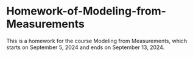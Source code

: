 # Homework-of-Modeling-from-Measurements
This is a homework for the course Modeling from Measurements, which starts on September 5, 2024 and ends on September 13, 2024.

